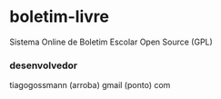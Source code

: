 # boletim-livre
Sistema Online de Boletim Escolar Open Source (GPL)

### desenvolvedor
tiagogossmann (arroba) gmail (ponto) com
